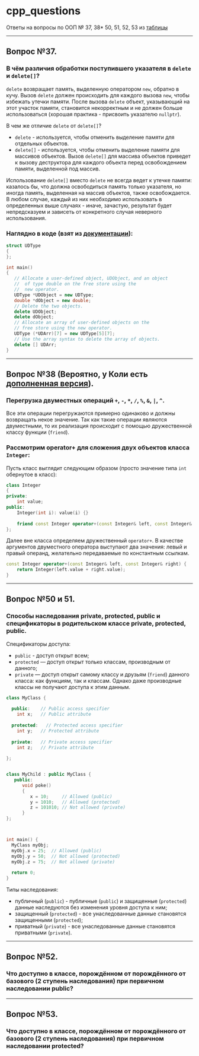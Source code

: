 # cpp_questions
Ответы на вопросы по ООП № 37, 38* 50, 51, 52, 53 из [таблицы](https://docs.google.com/spreadsheets/d/1Xa1adOa6OHZmitgNn0bf2ZkWPHSHtjVP4N1kiDtX_wo/edit#gid=0)

---

## Вопрос №37.

### В  чём  различия  обработки  поступившего  указателя  в  `delete` и `delete[]`?

`delete` возвращает память, выделенную оператором `new`, обратно в кучу. Вызов `delete` должен происходить для каждого вызова `new`, чтобы избежать утечки памяти. После вызова `delete` объект, указывающий на этот участок памяти, становится некорректным и не должен больше использоваться (хорошая практика - присвоить указателю `nullptr`).

В чем же отличие `delete` от `delete[]`?
- `delete` - используется, чтобы отменить выделение памяти для отдельных объектов.
- `delete[]` - используется, чтобы отменить выделение памяти для массивов объектов. Вызов `delete[]` для массива объектов приведет к вызову деструктора для каждого объекта перед освобождением памяти, выделенной под массив.

Использование `delete[]` вместо `delete` не всегда ведет к утечке памяти: казалось бы, что должна освободиться память только указателя, но иногда память, выделенная на массив объектов, также освобождается. В любом случае, каждый из них необходимо использовать в определенных выше случаях - иначе, зачастую, результат будет непредсказуем и зависеть от конкретного случая неверного использования.

### Наглядно в коде (взят из [документации](https://docs.microsoft.com/ru-ru/cpp/cpp/delete-operator-cpp?view=msvc-170)):
```cpp
struct UDType
{
};

int main()
{
   // Allocate a user-defined object, UDObject, and an object
   //  of type double on the free store using the
   //  new operator.
   UDType *UDObject = new UDType;
   double *dObject = new double;
   // Delete the two objects.
   delete UDObject;
   delete dObject;
   // Allocate an array of user-defined objects on the
   // free store using the new operator.
   UDType (*UDArr)[7] = new UDType[5][7];
   // Use the array syntax to delete the array of objects.
   delete [] UDArr;
}
```

---

## Вопрос №38 (Вероятно, у Коли есть [дополненная версия](https://github.com/Nick440Suvoro/OOP-exam-questions/blob/main/%D0%92%D0%BE%D0%BF%D1%80%D0%BE%D1%81%2038.md)).

### Перегрузка двуместных операций `+`, `-`, `*`, `/`, `%`, `&`, `|`, `^`.

Все эти операции перегружаются примерно одинаково и должны возвращать некое значение. Так как такие операции являются двуместными, то их реализация происходит с помощью дружественной классу функции (`friend`).

### Рассмотрим operator+ для сложения двух объектов класса `Integer`:
Пусть класс выглядит следующим образом (просто значение типа `int` обернутое в класс):
```cpp
class Integer
{
private:
    int value;
public:
    Integer(int i): value(i) {}
    
    friend const Integer operator+(const Integer& left, const Integer& right);
};
```

Далее вне класса определяем дружественный `operator+`. В качестве аргументов двуместного оператора выступают два значения: левый и правый операнд, желательно передаваемые по константным ссылкам.
```cpp
const Integer operator+(const Integer& left, const Integer& right) {
    return Integer(left.value + right.value);
}
```

---

## Вопрос №50 и 51.

### Способы наследования private, protected, public и спецификаторы в родительском классе private, protected, public.

Спецификаторы доступа:
- `public` - доступ открыт всем;
- `protected` — доступ открыт только классам, производным от данного;
- `private` — доступ открыт самому классу и друзьям (`friend`) данного класса: как функциям, так и классам. Однако даже производные классы не получают доступа к этим данным.

```cpp
class MyClass {
  
  public:    // Public access specifier
    int x;   // Public attribute
  
  protected:   // Protected access specifier
    int y;   // Protected attribute
  
  private:   // Private access specifier
    int z;   // Private attribute
    
};


class MyChild : public MyClass {
   public:
      void poke()
      {
         x = 10;     // Allowed (public)
         y = 1010;   // Allowed (protected)
         z = 101010; // Not allowed (private)
      }
};



int main() {
  MyClass myObj;
  myObj.x = 25;  // Allowed (public)
  myObj.y = 50;  // Not allowed (protected)
  myObj.z = 75;  // Not allowed (private)
  
  return 0;
}
```

Типы наследования:
- публичный (`public`) - публичные (`public`) и защищенные (`protected`) данные наследуются без изменения уровня доступа к ним;
- защищенный (`protected`) - все унаследованные данные становятся защищенными (`protected`);
- приватный (`private`) - все унаследованные данные становятся приватными (`private`).

---

## Вопрос №52.

### Что доступно в классе, порождённом от порождённого от базового (2 ступень наследования) при первичном наследовании public?

---

## Вопрос №53.

### Что доступно в классе, порождённом от порождённого от базового (2 ступень наследования) при первичном наследовании protected?
